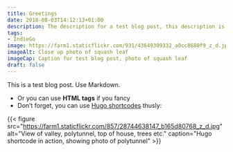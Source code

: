 ```yaml
---
title: Greetings
date: 2018-08-03T14:12:13+01:00
description: The description for a test blog post, this description is the copy that appears in your social media preview when you share this page
tags: 
- IndieGo
image: https://farm1.staticflickr.com/931/43649309332_a0cc8680f9_z_d.jpg
imageAlt: Close up photo of squash leaf
imageCap: Caption for test blog post, photo of squash leaf
draft: false
---
```


This is a test blog post. Use Markdown.

* Or you can use <b>HTML tags</b> if you fancy
* Don’t forget, you can use [Hugo shortcodes](https://gohugo.io/content-management/shortcodes/#readout) thusly:

{{< figure src="https://farm1.staticflickr.com/857/28744638147_b165d80768_z_d.jpg" alt="View of valley, polytunnel, top of house, trees etc." caption="Hugo shortcode in action, showing photo of polytunnel" >}}

